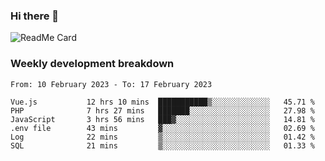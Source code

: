 ### Hi there 👋

<!--
**itzcy/itzcy** is a ✨ _special_ ✨ repository because its `README.md` (this file) appears on your GitHub profile.

Here are some ideas to get you started:

- 🔭 I’m currently working on ...
- 🌱 I’m currently learning ...
- 👯 I’m looking to collaborate on ...
- 🤔 I’m looking for help with ...
- 💬 Ask me about ...
- 📫 How to reach me: ...
- 😄 Pronouns: ...
- ⚡ Fun fact: ...
-->
![ReadMe Card](https://github-readme-stats.vercel.app/api?username=itzcy&show_icons=true&title_color=2d3198&icon_color=797cb8&text_color=24292e&bg_color=f6f8fa)

### Weekly development breakdown
<!--START_SECTION:waka-->

```text
From: 10 February 2023 - To: 17 February 2023

Vue.js           12 hrs 10 mins  ███████████▒░░░░░░░░░░░░░   45.71 %
PHP              7 hrs 27 mins   ███████░░░░░░░░░░░░░░░░░░   27.98 %
JavaScript       3 hrs 56 mins   ███▓░░░░░░░░░░░░░░░░░░░░░   14.81 %
.env file        43 mins         ▓░░░░░░░░░░░░░░░░░░░░░░░░   02.69 %
Log              22 mins         ▒░░░░░░░░░░░░░░░░░░░░░░░░   01.42 %
SQL              21 mins         ▒░░░░░░░░░░░░░░░░░░░░░░░░   01.33 %
```

<!--END_SECTION:waka-->
